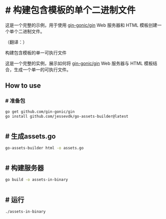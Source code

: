 # # 构建包含模板的单个二进制文件

这是一个完整的示例，用于使用 [gin-gonic/gin][gin] Web 服务器和 HTML 模板创建一个单个二进制文件。

[gin]: https://github.com/gin-gonic/gin

（翻译：）

构建包含模板的单一可执行文件

这是一个完整的实例，展示如何将 [gin-gonic/gin][gin] Web 服务器与 HTML 模板结合，生成一个单一的可执行文件。

[gin]: https://github.com/gin-gonic/gin
## How to use

### # 准备包

```sh
go get github.com/gin-gonic/gin
go install github.com/jessevdk/go-assets-builder@latest
```

#
## # 生成assets.go

```sh
go-assets-builder html -o assets.go
```

#
## # 构建服务器

```sh
go build -o assets-in-binary
```

#
## # 运行

```sh
./assets-in-binary
```
